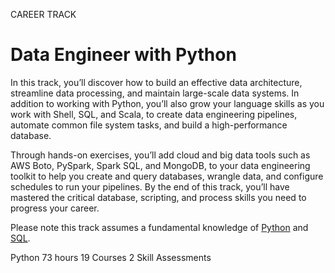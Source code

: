 CAREER TRACK
# Data Engineer with Python

In this track, you’ll discover how to build an effective data architecture, streamline data processing, and maintain large-scale data systems. In addition to working with Python, you’ll also grow your language skills as you work with Shell, SQL, and Scala, to create data engineering pipelines, automate common file system tasks, and build a high-performance database.

Through hands-on exercises, you’ll add cloud and big data tools such as AWS Boto, PySpark, Spark SQL, and MongoDB, to your data engineering toolkit to help you create and query databases, wrangle data, and configure schedules to run your pipelines. By the end of this track, you’ll have mastered the critical database, scripting, and process skills you need to progress your career.

Please note this track assumes a fundamental knowledge of [Python](https://github.com/Torregu/DataCamp/tree/main/Tracks/Skill%20Tracks/Python/Python%20Programming) and [SQL](https://github.com/Torregu/DataCamp/tree/main/Courses/Data%20Manipulation/Intermediate%20SQL).

Python
73 hours
19 Courses
2 Skill Assessments
